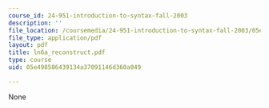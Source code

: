```yaml
---
course_id: 24-951-introduction-to-syntax-fall-2003
description: ''
file_location: /coursemedia/24-951-introduction-to-syntax-fall-2003/05e498586439134a37091146d360a049_ln6a_reconstruct.pdf
file_type: application/pdf
layout: pdf
title: ln6a_reconstruct.pdf
type: course
uid: 05e498586439134a37091146d360a049

---
```

None